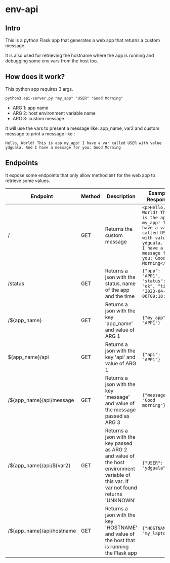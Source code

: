 # env-api
## Intro
This is a python Flask app that generates a web app that returns a custom message.

It is also used for retrieving the hostname where the app is running and debugging some env vars from the host too.

## How does it work?

This python app requires 3 args.

```
python3 api-server.py "my_app" "USER" "Good Morning"
```

- ARG 1: app name
- ARG 2: host environment variable name
- ARG 3: custom message

It will use the vars to present a message like: app_name, var2 and custom message to print a message like :
```
Hello, World! This is app my_app! I have a var called USER with value ydguala. And I have a message for you: Good Morning
```

## Endpoints
It expose some endpoints that only allow method `GET` for the web app to retrieve some values.

|Endpoint|Method|Description| Example Response |
|---|---|---|---|
|/| GET | Returns the custom message | `<p>Hello, World! This is the app: my_app! I have a var called USER with value ydguala. And I have a message for you: Good Morning</p>`|
|/status | GET | Returns a json with the status, name of the app and the time | `{"app": "APP1", "status": "ok", "time": "2023-04-06T09:18:07"}`|
|/${app_name} | GET | Returns a json with the key 'app_name' and value of ARG 1 | `{"my_app": "APP1"}` |
|${app_name}/api | GET | Returns a json with the key 'api' and value of ARG 1 | `{"api": "APP1"}` |
|/${app_name}/api/message | GET | Returns a json with the key 'message' and value of the message passed as ARG 3 | `{"message": "Good morning"}` |
|/\${app_name}/api/${var2}| GET | Returns a json with the key passed as ARG 2 and value of the host environment variable of this var. If var not found returns 'UNKNOWN' | `{"USER": "ydguala"}` |
|/\${app_name}/api/hostname| GET | Returns a json with the key 'HOSTNAME' and value of the host that is running the Flask app | `{"HOSTNAME": "my_laptop"}` |


